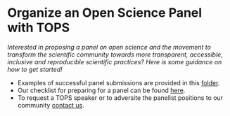 # Organize an Open Science Panel with TOPS

*Interested in proposing a panel on open science and the movement to transform the scientific community towards more transparent, accessible, inclusive and reproducible scientific practices? Here is some guidance on how to get started!*

- Examples of successful panel submissions are provided in this [folder](https://github.com/nasa/Transform-to-Open-Science-Book/tree/main/Organizing_OS_Activities/panel). 
- Our checklist for preparing for a panel can be found [here](./panel_checklist.md).
- To request a TOPS speaker or to adversite the panelist positions to our community [contact us](https://docs.google.com/forms/d/1XcjQU9vYyXAMmJFdB6H021PFypGYWbNKvNR_em5q2UY/edit).

